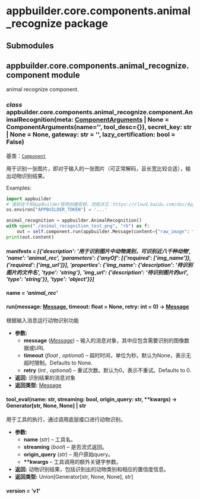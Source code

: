 # appbuilder.core.components.animal_recognize package

## Submodules

## appbuilder.core.components.animal_recognize.component module

animal recognize component.

### *class* appbuilder.core.components.animal_recognize.component.AnimalRecognition(meta: [ComponentArguments](appbuilder.core.md#appbuilder.core.component.ComponentArguments) | None = ComponentArguments(name='', tool_desc={}), secret_key: str | None = None, gateway: str = '', lazy_certification: bool = False)

基类：[`Component`](appbuilder.core.md#appbuilder.core.component.Component)

用于识别一张图片，即对于输入的一张图片（可正常解码，且长宽比较合适），输出动物识别结果。

Examples:

```python
import appbuilder
# 请前往千帆AppBuilder官网创建密钥，流程详见：https://cloud.baidu.com/doc/AppBuilder/s/Olq6grrt6#1%E3%80%81%E5%88%9B%E5%BB%BA%E5%AF%86%E9%92%A5
os.environ["APPBUILDER_TOKEN"] = '...'

animal_recognition = appbuilder.AnimalRecognition()
with open("./animal_recognition_test.png", "rb") as f:
    out = self.component.run(appbuilder.Message(content={"raw_image": f.read()}))
print(out.content)
```

#### manifests *= [{'description': '用于识别图片中动物类别，可识别近八千种动物', 'name': 'animal_rec', 'parameters': {'anyOf': [{'required': ['img_name']}, {'required': ['img_url']}], 'properties': {'img_name': {'description': '待识别图片的文件名', 'type': 'string'}, 'img_url': {'description': '待识别图片的url', 'type': 'string'}}, 'type': 'object'}}]*

#### name *= 'animal_rec'*

#### run(message: [Message](appbuilder.core.md#appbuilder.core.message.Message), timeout: float = None, retry: int = 0) → [Message](appbuilder.core.md#appbuilder.core.message.Message)

根据输入消息运行动物识别功能

* **参数:**
  * **message** ([*Message*](appbuilder.core.md#appbuilder.core.message.Message)) – 输入的消息对象，其中应包含需要识别的图像数据或URL
  * **timeout** (*float* *,* *optional*) – 超时时间，单位为秒。默认为None，表示无超时限制。Defaults to None.
  * **retry** (*int* *,* *optional*) – 重试次数。默认为0，表示不重试。Defaults to 0.
* **返回:**
  识别结果的消息对象
* **返回类型:**
  [Message](appbuilder.core.md#appbuilder.core.message.Message)

#### tool_eval(name: str, streaming: bool, origin_query: str, \*\*kwargs) → Generator[str, None, None] | str

用于工具的执行，通过调用底层接口进行动物识别。

* **参数:**
  * **name** (*str*) – 工具名。
  * **streaming** (*bool*) – 是否流式返回。
  * **origin_query** (*str*) – 用户原始query。
  * **\*\*kwargs** – 工具调用的额外关键字参数。
* **返回:**
  动物识别结果，包括识别出的动物类别和相应的置信度信息。
* **返回类型:**
  Union[Generator[str, None, None], str]

#### version *= 'v1'*
